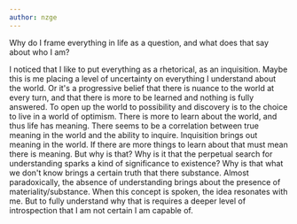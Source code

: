```yaml
---
author: nzge
---
```


Why do I frame everything in life as a question, and what does that say about who I am?

I noticed that I like to put everything as a rhetorical, as an inquisition.
Maybe this is me placing a level of uncertainty on everything I understand about the world.
Or it's a progressive belief that there is nuance to the world at every turn, and that there is more to be learned and nothing is fully answered. To open up the world to possibility and discovery is to the choice to live in a world of optimism. There is more to learn about the world, and thus life has meaning. 
There seems to be a correlation between true meaning in the world and the ability to inquire. Inquisition brings out meaning in the world. If there are more things to learn about that must mean there is meaning.
But why is that? Why is it that the perpetual search for understanding sparks a kind of significance to existence? Why is that what we don't know brings a certain truth that there substance. Almost paradoxically, the absence of understanding brings about the presence of materiality/substance.
 When this concept is spoken, the idea resonates with me. But to fully understand why that is requires a deeper level of introspection that I am not certain I am capable of.
